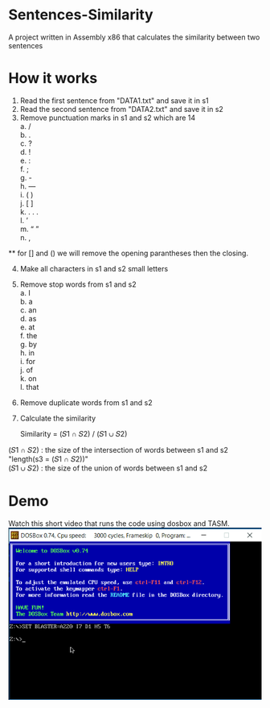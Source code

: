 # Sentences-Similarity #  
A project written in Assembly x86 that calculates the similarity between two sentences

# How it works #  
1. Read the first  sentence from "DATA1.txt" and save it in s1  
2. Read the second sentence from "DATA2.txt" and save it in s2  
3. Remove punctuation marks in s1 and s2 which are 14  
	a. /  
	b. .  
	c. ?  
	d. !  
	e. :  
	f. ;  
	g. -  
	h. —  
	i. ( )  
	j. [ ]  
	k. . . .   
	l. ’  
	m. “ ”  
	n. ,  

** for [] and () we will remove the opening parantheses then the closing.  

4. Make all characters in s1 and s2 small letters  

5. Remove stop words from s1 and s2  
	a. I  
	b. a  
	c. an  
	d. as  
	e. at  
	f. the  
	g. by  
	h. in  
	i. for  
 	j. of  
	k. on  
	l. that  
6. Remove duplicate words from s1 and s2  
7. Calculate the similarity  

	Similarity = (𝑆1 ∩ 𝑆2) / (𝑆1 ∪ 𝑆2)  

(𝑆1 ∩ 𝑆2) : the size of the intersection of words between s1 and s2 "length(s3 = (𝑆1 ∩ 𝑆2))"   
(𝑆1 ∪ 𝑆2) : the size of the union        of words between s1 and s2  

# Demo #  
Watch this short video that runs the code using dosbox and TASM.  
![Dem o](Demo.gif)  
  
    
    



